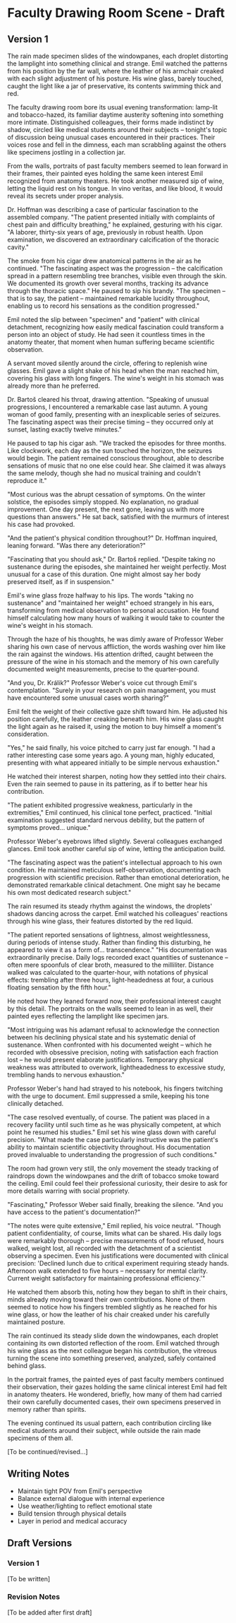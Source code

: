 # Faculty Drawing Room Scene - Draft

## Version 1

The rain made specimen slides of the windowpanes, each droplet distorting the lamplight into something clinical and strange. Emil watched the patterns from his position by the far wall, where the leather of his armchair creaked with each slight adjustment of his posture. His wine glass, barely touched, caught the light like a jar of preservative, its contents swimming thick and red.

The faculty drawing room bore its usual evening transformation: lamp-lit and tobacco-hazed, its familiar daytime austerity softening into something more intimate. Distinguished colleagues, their forms made indistinct by shadow, circled like medical students around their subjects – tonight's topic of discussion being unusual cases encountered in their practices. Their voices rose and fell in the dimness, each man scrabbling against the others like specimens jostling in a collection jar.

From the walls, portraits of past faculty members seemed to lean forward in their frames, their painted eyes holding the same keen interest Emil recognized from anatomy theaters. He took another measured sip of wine, letting the liquid rest on his tongue. In vino veritas, and like blood, it would reveal its secrets under proper analysis.

Dr. Hoffman was describing a case of particular fascination to the assembled company. "The patient presented initially with complaints of chest pain and difficulty breathing," he explained, gesturing with his cigar. "A laborer, thirty-six years of age, previously in robust health. Upon examination, we discovered an extraordinary calcification of the thoracic cavity."

The smoke from his cigar drew anatomical patterns in the air as he continued. "The fascinating aspect was the progression – the calcification spread in a pattern resembling tree branches, visible even through the skin. We documented its growth over several months, tracking its advance through the thoracic space." He paused to sip his brandy. "The specimen – that is to say, the patient – maintained remarkable lucidity throughout, enabling us to record his sensations as the condition progressed."

Emil noted the slip between "specimen" and "patient" with clinical detachment, recognizing how easily medical fascination could transform a person into an object of study. He had seen it countless times in the anatomy theater, that moment when human suffering became scientific observation.

A servant moved silently around the circle, offering to replenish wine glasses. Emil gave a slight shake of his head when the man reached him, covering his glass with long fingers. The wine's weight in his stomach was already more than he preferred.

Dr. Bartoš cleared his throat, drawing attention. "Speaking of unusual progressions, I encountered a remarkable case last autumn. A young woman of good family, presenting with an inexplicable series of seizures. The fascinating aspect was their precise timing – they occurred only at sunset, lasting exactly twelve minutes."

He paused to tap his cigar ash. "We tracked the episodes for three months. Like clockwork, each day as the sun touched the horizon, the seizures would begin. The patient remained conscious throughout, able to describe sensations of music that no one else could hear. She claimed it was always the same melody, though she had no musical training and couldn't reproduce it."

"Most curious was the abrupt cessation of symptoms. On the winter solstice, the episodes simply stopped. No explanation, no gradual improvement. One day present, the next gone, leaving us with more questions than answers." He sat back, satisfied with the murmurs of interest his case had provoked.

"And the patient's physical condition throughout?" Dr. Hoffman inquired, leaning forward. "Was there any deterioration?"

"Fascinating that you should ask," Dr. Bartoš replied. "Despite taking no sustenance during the episodes, she maintained her weight perfectly. Most unusual for a case of this duration. One might almost say her body preserved itself, as if in suspension."

Emil's wine glass froze halfway to his lips. The words "taking no sustenance" and "maintained her weight" echoed strangely in his ears, transforming from medical observation to personal accusation. He found himself calculating how many hours of walking it would take to counter the wine's weight in his stomach.

Through the haze of his thoughts, he was dimly aware of Professor Weber sharing his own case of nervous affliction, the words washing over him like the rain against the windows. His attention drifted, caught between the pressure of the wine in his stomach and the memory of his own carefully documented weight measurements, precise to the quarter-pound.

"And you, Dr. Králik?" Professor Weber's voice cut through Emil's contemplation. "Surely in your research on pain management, you must have encountered some unusual cases worth sharing?"

Emil felt the weight of their collective gaze shift toward him. He adjusted his position carefully, the leather creaking beneath him. His wine glass caught the light again as he raised it, using the motion to buy himself a moment's consideration.

"Yes," he said finally, his voice pitched to carry just far enough. "I had a rather interesting case some years ago. A young man, highly educated, presenting with what appeared initially to be simple nervous exhaustion."

He watched their interest sharpen, noting how they settled into their chairs. Even the rain seemed to pause in its pattering, as if to better hear his contribution.

"The patient exhibited progressive weakness, particularly in the extremities," Emil continued, his clinical tone perfect, practiced. "Initial examination suggested standard nervous debility, but the pattern of symptoms proved... unique."

Professor Weber's eyebrows lifted slightly. Several colleagues exchanged glances. Emil took another careful sip of wine, letting the anticipation build.

"The fascinating aspect was the patient's intellectual approach to his own condition. He maintained meticulous self-observation, documenting each progression with scientific precision. Rather than emotional deterioration, he demonstrated remarkable clinical detachment. One might say he became his own most dedicated research subject."

The rain resumed its steady rhythm against the windows, the droplets' shadows dancing across the carpet. Emil watched his colleagues' reactions through his wine glass, their features distorted by the red liquid.

"The patient reported sensations of lightness, 
almost weightlessness, during periods of 
intense study. Rather than finding this 
disturbing, he appeared to view it as a 
form of... transcendence."
"His documentation was extraordinarily precise. Daily logs recorded exact quantities of sustenance – often mere spoonfuls of clear broth, measured to the milliliter. Distance walked was calculated to the quarter-hour, with notations of physical effects: trembling after three hours, light-headedness at four, a curious floating sensation by the fifth hour."

He noted how they leaned forward now, their professional interest caught by this detail. The portraits on the walls seemed to lean in as well, their painted eyes reflecting the lamplight like specimen jars.

"Most intriguing was his adamant refusal to acknowledge the connection between his declining physical state and his systematic denial of sustenance. When confronted with his documented weight – which he recorded with obsessive precision, noting with satisfaction each fraction lost – he would present elaborate justifications. Temporary physical weakness was attributed to overwork, lightheadedness to excessive study, trembling hands to nervous exhaustion."

Professor Weber's hand had strayed to his notebook, his fingers twitching with the urge to document. Emil suppressed a smile, keeping his tone clinically detached.

"The case resolved eventually, of course. The patient was placed in a recovery facility until such time as he was physically competent, at which point he resumed his studies." Emil set his wine glass down with careful precision. "What made the case particularly instructive was the patient's ability to maintain scientific objectivity throughout. His documentation proved invaluable to understanding the progression of such conditions."

The room had grown very still, the only movement the steady tracking of raindrops down the windowpanes and the drift of tobacco smoke toward the ceiling. Emil could feel their professional curiosity, their desire to ask for more details warring with social propriety.

"Fascinating," Professor Weber said finally, breaking the silence. "And you have access to the patient's documentation?"

"The notes were quite extensive," Emil replied, his voice neutral. "Though patient confidentiality, of course, limits what can be shared. His daily logs were remarkably thorough – precise measurements of food refused, hours walked, weight lost, all recorded with the detachment of a scientist observing a specimen. Even his justifications were documented with clinical precision: 'Declined lunch due to critical experiment requiring steady hands. Afternoon walk extended to five hours – necessary for mental clarity. Current weight satisfactory for maintaining professional efficiency.'"

He watched them absorb this, noting how they began to shift in their chairs, minds already moving toward their own contributions. None of them seemed to notice how his fingers trembled slightly as he reached for his wine glass, or how the leather of his chair creaked under his carefully maintained posture.

The rain continued its steady slide down the windowpanes, each droplet containing its own distorted reflection of the room. Emil watched through his wine glass as the next colleague began his contribution, the vitreous turning the scene into something preserved, analyzed, safely contained behind glass.

In the portrait frames, the painted eyes of past faculty members continued their observation, their gazes holding the same clinical interest Emil had felt in anatomy theaters. He wondered, briefly, how many of them had carried their own carefully documented cases, their own specimens preserved in memory rather than spirits.

The evening continued its usual pattern, each contribution circling like medical students around their subject, while outside the rain made specimens of them all.

[To be continued/revised...]

## Writing Notes
- Maintain tight POV from Emil's perspective
- Balance external dialogue with internal experience
- Use weather/lighting to reflect emotional state
- Build tension through physical details
- Layer in period and medical accuracy

## Draft Versions
### Version 1
[To be written]

### Revision Notes
[To be added after first draft] 